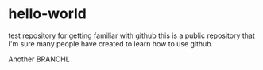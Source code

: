# hello-world
test repository for getting familiar with github
this is a public repository that I'm sure many people have created to learn how to use github.


Another BRANCHL
